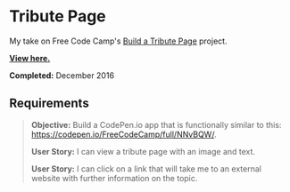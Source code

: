 # Tribute Page

My take on Free Code Camp's [Build a Tribute Page](https://www.freecodecamp.com/challenges/Build%20a%20Tribute%20Page) project.

**[View here.](https://tempurturtul.github.io/fcc-projects/tribute-page/)**

**Completed:** December 2016

## Requirements

> **Objective:** Build a CodePen.io app that is functionally similar to this: https://codepen.io/FreeCodeCamp/full/NNvBQW/.
>
> **User Story:** I can view a tribute page with an image and text.
>
> **User Story:** I can click on a link that will take me to an external website with further information on the topic.
